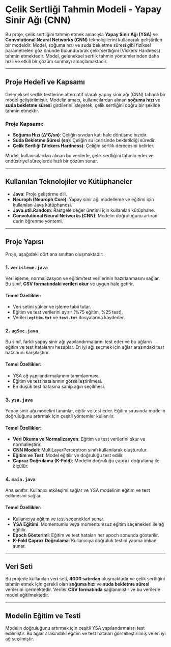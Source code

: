 # Çelik Sertliği Tahmin Modeli - Yapay Sinir Ağı (CNN)

Bu proje, çelik sertliğini tahmin etmek amacıyla **Yapay Sinir Ağı (YSA)** ve **Convolutional Neural Networks (CNN)** teknolojilerini kullanarak geliştirilen bir modeldir. Model, soğuma hızı ve suda bekletme süresi gibi fiziksel parametreleri göz önünde bulundurarak çelik sertliğini (Vickers Hardness) tahmin etmektedir. Model, geleneksel sertlik tahmin yöntemlerinden daha hızlı ve etkili bir çözüm sunmayı amaçlamaktadır.

---

## **Proje Hedefi ve Kapsamı**

Geleneksel sertlik testlerine alternatif olarak yapay sinir ağı (CNN) tabanlı bir model geliştirilmiştir. Modelin amacı, kullanıcılardan alınan **soğuma hızı** ve **suda bekletme süresi** girdilerini işleyerek, çelik sertliğini doğru bir şekilde tahmin etmektir.

### **Proje Kapsamı:**
- **Soğuma Hızı (Δ°C/sn)**: Çeliğin sıvıdan katı hale dönüşme hızıdır.
- **Suda Bekletme Süresi (sn)**: Çeliğin su içerisinde bekletildiği süredir.
- **Çelik Sertliği (Vickers Hardness)**: Çeliğin sertlik derecesini belirler.

Model, kullanıcılardan alınan bu verilerle, çelik sertliğini tahmin eder ve endüstriyel süreçlerde hızlı bir çözüm sunar.

---

## **Kullanılan Teknolojiler ve Kütüphaneler**

- **Java**: Proje geliştirme dili.
- **Neuroph (Neuroph Core)**: Yapay sinir ağı modelleme ve eğitimi için kullanılan Java kütüphanesi.
- **Java.util.Random**: Rastgele değer üretimi için kullanılan kütüphane.
- **Convolutional Neural Networks (CNN)**: Modelin doğruluğunu artıran derin öğrenme yöntemi.

---

## **Proje Yapısı**

Proje, aşağıdaki dört ana sınıftan oluşmaktadır:

### 1. `verisleme.java`
Veri işleme, normalizasyon ve eğitim/test verilerinin hazırlanmasını sağlar. Bu sınıf, **CSV formatındaki verileri okur** ve uygun hale getirir.

#### **Temel Özellikler:**
- Veri setini yükler ve işleme tabii tutar.
- Eğitim ve test verilerini ayırır (%75 eğitim, %25 test).
- Verileri **`egitim.txt`** ve **`test.txt`** dosyalarına kaydeder.

### 2. `agSec.java`
Bu sınıf, farklı yapay sinir ağı yapılandırmalarını test eder ve bu ağların eğitim ve test hatalarını hesaplar. En iyi ağı seçmek için ağlar arasındaki test hatalarını karşılaştırır.

#### **Temel Özellikler:**
- YSA ağ yapılandırmalarının tanımlanması.
- Eğitim ve test hatalarının görselleştirilmesi.
- En düşük test hatasına sahip ağın seçilmesi.

### 3. `ysa.java`
Yapay sinir ağı modelini tanımlar, eğitir ve test eder. Eğitim sırasında modelin doğruluğunu artırmak için çeşitli yöntemler kullanılır.

#### **Temel Özellikler:**
- **Veri Okuma ve Normalizasyon**: Eğitim ve test verilerini okur ve normalleştirir.
- **CNN Modeli**: MultiLayerPerceptron sınıfı kullanılarak oluşturulur.
- **Eğitim ve Test**: Model eğitilir ve doğruluğu test edilir.
- **Çapraz Doğrulama (K-Fold)**: Modelin doğruluğu çapraz doğrulama ile ölçülür.

### 4. `main.java`
Ana sınıftır. Kullanıcı etkileşimi sağlar ve YSA modelinin eğitim ve test edilmesini sağlar.

#### **Temel Özellikler:**
- Kullanıcıya eğitim ve test seçenekleri sunar.
- **YSA Eğitimi**: Momentumlu veya momentumsuz eğitim seçenekleri ile ağ eğitilir.
- **Epoch Gösterimi**: Eğitim ve test hataları her epoch sonunda gösterilir.
- **K-Fold Çapraz Doğrulama**: Kullanıcıya doğruluk testini yapma imkanı sunar.

---

## **Veri Seti**

Bu projede kullanılan veri seti, **4000 satırdan** oluşmaktadır ve çelik sertliğini tahmin etmek için gerekli olan **soğuma hızı** ve **suda bekletme süresi** verilerini içermektedir. Veriler **CSV formatında** sağlanmıştır ve bu verilerle model eğitilmektedir.

---

## **Modelin Eğitim ve Testi**

Modelin doğruluğunu artırmak için çeşitli YSA yapılandırmaları test edilmiştir. Bu ağlar arasındaki eğitim ve test hataları görselleştirilmiş ve en iyi ağ seçilmiştir.
